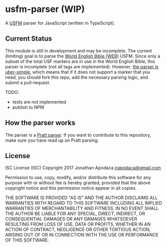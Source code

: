 # usfm-parser (WIP)

A [USFM](http://paratext.org/about/usfm) parser for JavaScript (written in TypeScript).

## Current Status

This module is still in development and may be incomplete.  The current (limiting) goal is to parse the [World English Bible (WEB)](http://ebible.org/find/show.php?id=eng-web) USFM.  Since only a subset of the total USF markers are in use in the World English Bible, this parser is incomplete (not all tags are implemented).  However, [the parser is uber-simple](https://github.com/jrop/usfm-parser/blob/master/src/parser.ts#L33), which means that if it does not support a marker that you need, you should fork this repo, add the necessary parsing logic, and submit a pull-request.

TODO:
* tests are not implemented
* publish to NPM

## How the parser works

The parser is a [Pratt parser](https://github.com/jrop/pratt).  If you want to contribute to this repository, make sure you have read up on Pratt parsing.

## License

ISC License (ISC)
Copyright 2017 Jonathan Apodaca <jrapodaca@gmail.com>

Permission to use, copy, modify, and/or distribute this software for any purpose with or without fee is hereby granted, provided that the above copyright notice and this permission notice appear in all copies.

THE SOFTWARE IS PROVIDED "AS IS" AND THE AUTHOR DISCLAIMS ALL WARRANTIES WITH REGARD TO THIS SOFTWARE INCLUDING ALL IMPLIED WARRANTIES OF MERCHANTABILITY AND FITNESS. IN NO EVENT SHALL THE AUTHOR BE LIABLE FOR ANY SPECIAL, DIRECT, INDIRECT, OR CONSEQUENTIAL DAMAGES OR ANY DAMAGES WHATSOEVER RESULTING FROM LOSS OF USE, DATA OR PROFITS, WHETHER IN AN ACTION OF CONTRACT, NEGLIGENCE OR OTHER TORTIOUS ACTION, ARISING OUT OF OR IN CONNECTION WITH THE USE OR PERFORMANCE OF THIS SOFTWARE.
